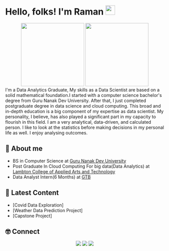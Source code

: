 # Hello, folks! I'm Raman <img src="https://raw.githubusercontent.com/MartinHeinz/MartinHeinz/master/wave.gif" width="30px">
<div id="header" align="center">
  <img src="https://media.giphy.com/media/fwbZnTftCXVocKzfxR/giphy.gif" width="200"/>
  <img src="https://media.giphy.com/media/f94pgBtLl2iGrMsgNQ/giphy.gif" width="200"/>
</div>
I'm a Data Analytics Graduate, My skills as a Data Scientist are based on a solid mathematical foundation.I
started with a computer science bachelor&#39;s degree from Guru Nanak Dev
University. After that, I just completed postgraduate degree in data science and
cloud computing. This broad and in-depth education is a big component of my
expertise as data scientist. My personality, I believe, has also played a
significant part in my capacity to flourish in this field. I am a very analytical,
data-driven, and calculated person. I like to look at the statistics before making
decisions in my personal life as well. I enjoy analysing outcomes.

## 👋 About me

- BS in Computer Science at [Guru Nanak Dev University](https://online.gndu.ac.in/)
- Post Graduate In Cloud Computing For big data(Data Analytics)  at [Lambton College of Applied Arts and Technology](https://www.lambtoncollege.ca/)
- Data Analyst Intern(6 Months) at [GTB](https://www.gtbinstitute.com/)

## 📝 Latest Content
<!-- BLOG:START -->
- [Covid Data Exploration]
- [Weather Data Prediction Project]
- [Capstone Project]

<!-- BLOG:END -->
## 🤓 Connect

<p align="center">
 <a href="https://www.linkedin.com/in/ramandeep-bhatia-26954b1b9/"><img src="https://img.shields.io/badge/-LinkedIn-blue?style=for-the-badge&logo=Linkedin&logoColor=white"/></a>
  <a href="https://www.instagram.com/ran_bhatia/"><img src="https://img.shields.io/badge/-Twitter-blue?style=for-the-badge&logo=Twitter&logoColor=white"/></a>
  <a href="https://www.instagram.com/ran_bhatia/"><img src="https://img.shields.io/badge/-Instagram-orange?style=for-the-badge&logo=Instagram&logoColor=white"/></a>
</p>


